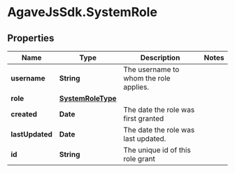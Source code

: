 # AgaveJsSdk.SystemRole

## Properties
Name | Type | Description | Notes
------------ | ------------- | ------------- | -------------
**username** | **String** | The username to whom the role applies. | 
**role** | [**SystemRoleType**](SystemRoleType.md) |  | 
**created** | **Date** | The date the role was first granted | 
**lastUpdated** | **Date** | The date the role was last updated. | 
**id** | **String** | The unique id of this role grant | 



